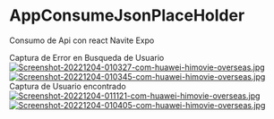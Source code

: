 # AppConsumeJsonPlaceHolder
Consumo de Api con react Navite Expo

Captura de Error en Busqueda de Usuario
[![Screenshot-20221204-010327-com-huawei-himovie-overseas.jpg](https://i.postimg.cc/fWxSM5HV/Screenshot-20221204-010327-com-huawei-himovie-overseas.jpg)](https://postimg.cc/Z055cPzm)
[![Screenshot-20221204-010345-com-huawei-himovie-overseas.jpg](https://i.postimg.cc/4Ns7ytMB/Screenshot-20221204-010345-com-huawei-himovie-overseas.jpg)](https://postimg.cc/CdrL6Zwq)
Captura de Usuario encontrado
[![Screenshot-20221204-011121-com-huawei-himovie-overseas.jpg](https://i.postimg.cc/j51cKcvg/Screenshot-20221204-011121-com-huawei-himovie-overseas.jpg)](https://postimg.cc/Q9p1Jp21)
[![Screenshot-20221204-010405-com-huawei-himovie-overseas.jpg](https://i.postimg.cc/qMwt3qH0/Screenshot-20221204-010405-com-huawei-himovie-overseas.jpg)](https://postimg.cc/JGy4w1hd)
